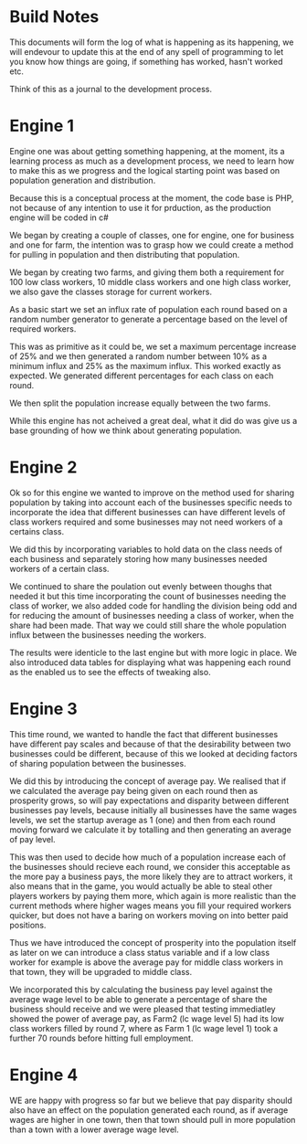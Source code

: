 # Build Notes

This documents will form the log of what is happening as its happening, we will endevour to update this at the end of any 
spell of programming to let you know how things are going, if something has worked, hasn't worked etc.

Think of this as a journal to the development process.

# Engine 1

Engine one was about getting something happening, at the moment, its a learning process as much as a development process, we need to learn how to make this as we progress and the logical starting point was based on population generation and distribution.

Because this is a conceptual process at the moment, the code base is PHP, not because of any intention to use it for prduction, as the production engine will be coded in c#

We began by creating a couple of classes, one for engine, one for business and one for farm, the intention was to grasp how we could create a method for pulling in population and then distributing that population.

We began by creating two farms, and giving them both a requirement for 100 low class workers, 10 middle class workers and one high class worker, we also gave the classes storage for current workers.

As a basic start we set an influx rate of population each round based on a random number generator to generate a percentage based on the level of required workers. 

This was as primitive as it could be, we set a maximum percentage increase of 25% and we then generated a random number between 10% as a minimum influx and 25% as the maximum influx. This worked exactly as expected. We generated different percentages for each class on each round.

We then split the population increase equally between the two farms.

While this engine has not acheived a great deal, what it did do was give us a base grounding of how we think about generating population.

# Engine 2

Ok so for this engine we wanted to improve on the method used for sharing population by taking into account each of the businesses specific needs to incorporate the idea that different businesses can have different levels of class workers required and some businesses may not need workers of a certains class.

We did this by incorporating variables to hold data on the class needs of each business and separately storing how many businesses needed workers of a certain class.

We continued to share the poulation out evenly between thoughs that needed it but this time incorporating the count of businesses needing the class of worker, we also added code for handling the division being odd and for reducing the amount of businesses needing a class of worker, when the share had been made. That way we could still share the whole population influx between the businesses needing the workers.

The results were identicle to the last engine but with more logic in place. We also introduced data tables for displaying what was happening each round as the enabled us to see the effects of tweaking also.

# Engine 3

This time round, we wanted to handle the fact that different businesses have different pay scales and because of that the desirability between two businesses could be different, because of this we looked at deciding factors of sharing population between the businesses.

We did this by introducing the concept of average pay. We realised that if we calculated the average pay being given on each round then as prosperity grows, so will pay expectations and disparity between different businesses pay levels, because initially all businesses have the same wages levels, we set the startup average as 1 (one) and then from each round moving forward we calculate it by totalling and then generating an average of pay level.

This was then used to decide how much of a population increase each of the businesses should recieve each round, we consider this acceptable as the more pay a business pays, the more likely they are to attract workers, it also means that in the game, you would actually be able to steal other players workers by paying them more, which again is more realistic than the current methods where higher wages means you fill your required workers quicker, but does not have a baring on workers moving on into better paid positions.

Thus we have introduced the concept of prosperity into the population itself as later on we can introduce a class status variable and if a low class worker for example is above the average pay for middle class workers in that town, they will be upgraded to middle class.

We incorporated this by calculating the business pay level against the average wage level to be able to generate a percentage of share the business should receive and we were pleased that testing immediatley showed the power of average pay, as Farm2 (lc wage level 5) had its low class workers filled by round 7, where as Farm 1 (lc wage level 1) took a further 70 rounds before hitting full employment.

# Engine 4

WE are happy with progress so far but we believe that pay disparity should also have an effect on the population generated each round, as if average wages are higher in one town, then that town should pull in more population than a town with a lower average wage level.
